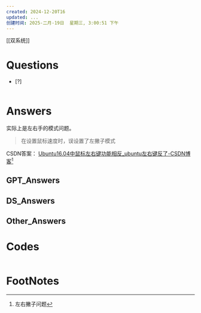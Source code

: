```yaml
---
created: 2024-12-20T16
updated: ...
创建时间: 2025-二月-19日  星期三, 3:00:51 下午
---
```

[[双系统]]

# Questions

- [?]  

```python

```

# Answers
实际上是左右手的模式问题。
>在设置鼠标速度时，误设置了左撇子模式


CSDN答案： [Ubuntu16.04中鼠标左右键功能相反\_ubuntu左右键反了-CSDN博客](https://blog.csdn.net/qq_32623363/article/details/95494354)[^1]
## GPT_Answers


## DS_Answers


## Other_Answers


# Codes

```python

```


# FootNotes

[^1]: 左右撇子问题